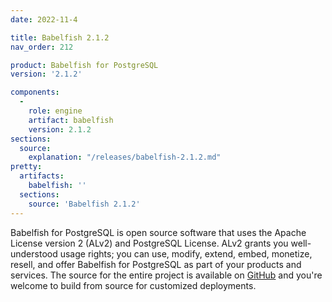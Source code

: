 ```yaml
---
date: 2022-11-4

title: Babelfish 2.1.2
nav_order: 212

product: Babelfish for PostgreSQL
version: '2.1.2'

components:
  -
    role: engine
    artifact: babelfish
    version: 2.1.2
sections:
  source:
    explanation: "/releases/babelfish-2.1.2.md"
pretty:
  artifacts:
    babelfish: ''
  sections:
    source: 'Babelfish 2.1.2'
---
```


Babelfish for PostgreSQL is open source software that uses the Apache License version 2 (ALv2) and PostgreSQL License. ALv2 grants you well-understood usage rights; you can use, modify, extend, embed, monetize, resell, and offer Babelfish for PostgreSQL as part of your products and services. The source for the entire project is available on [GitHub](https://github.com/babelfish-for-postgresql) and you're welcome to build from source for customized deployments. 
